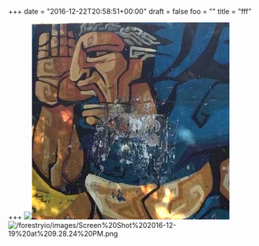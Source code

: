 +++
date = "2016-12-22T20:58:51+00:00"
draft = false
foo = ""
title = "fff"

+++
![](/forestryio/images/profile.jpg)![asdasdf](/static/uploads/profile.jpg)![/forestryio/images/Screen%20Shot%202016-12-19%20at%209.28.24%20PM.png](/forestryio/images/Screen%20Shot%202016-12-19%20at%209.28.24%20PM.png)